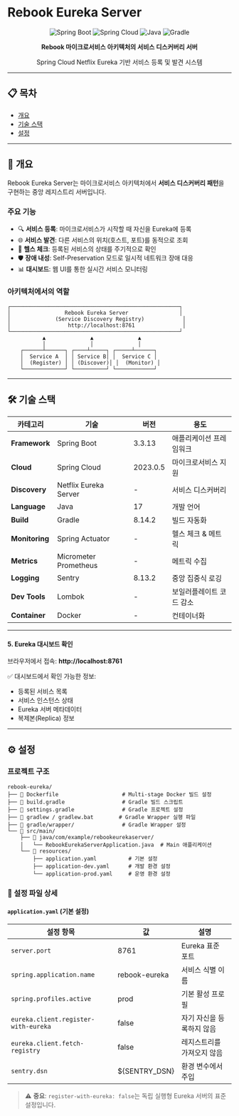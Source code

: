 # Rebook Eureka Server

<div align="center">

![Spring Boot](https://img.shields.io/badge/Spring%20Boot-3.3.13-brightgreen)
![Spring Cloud](https://img.shields.io/badge/Spring%20Cloud-2023.0.5-blue)
![Java](https://img.shields.io/badge/Java-17-orange)
![Gradle](https://img.shields.io/badge/Gradle-8.14.2-02303A)

**Rebook 마이크로서비스 아키텍처의 서비스 디스커버리 서버**

Spring Cloud Netflix Eureka 기반 서비스 등록 및 발견 시스템

</div>

---

## 📋 목차

- [개요](#-개요)
- [기술 스택](#-기술-스택)
- [설정](#-설정)

---

## 🎯 개요

Rebook Eureka Server는 마이크로서비스 아키텍처에서 **서비스 디스커버리 패턴**을 구현하는 중앙 레지스트리 서버입니다.

### 주요 기능

- 🔍 **서비스 등록**: 마이크로서비스가 시작할 때 자신을 Eureka에 등록
- 🌐 **서비스 발견**: 다른 서비스의 위치(호스트, 포트)를 동적으로 조회
- 💚 **헬스 체크**: 등록된 서비스의 상태를 주기적으로 확인
- 🛡️ **장애 내성**: Self-Preservation 모드로 일시적 네트워크 장애 대응
- 📊 **대시보드**: 웹 UI를 통한 실시간 서비스 모니터링

### 아키텍처에서의 역할

```
┌─────────────────────────────────────────────────────┐
│                 Rebook Eureka Server                │
│              (Service Discovery Registry)            │
│                  http://localhost:8761               │
└─────────────────────────────────────────────────────┘
           ▲              ▲              ▲
           │              │              │
    ┌──────┴──────┐ ┌────┴─────┐ ┌─────┴──────┐
    │  Service A  │ │ Service B│ │  Service C │
    │  (Register) │ │ (Discover)│ │  (Monitor) │
    └─────────────┘ └──────────┘ └────────────┘
```

---

## 🛠 기술 스택

| 카테고리 | 기술 | 버전 | 용도 |
|---------|------|------|------|
| **Framework** | Spring Boot | 3.3.13 | 애플리케이션 프레임워크 |
| **Cloud** | Spring Cloud | 2023.0.5 | 마이크로서비스 지원 |
| **Discovery** | Netflix Eureka Server | - | 서비스 디스커버리 |
| **Language** | Java | 17 | 개발 언어 |
| **Build** | Gradle | 8.14.2 | 빌드 자동화 |
| **Monitoring** | Spring Actuator | - | 헬스 체크 & 메트릭 |
| **Metrics** | Micrometer Prometheus | - | 메트릭 수집 |
| **Logging** | Sentry | 8.13.2 | 중앙 집중식 로깅 |
| **Dev Tools** | Lombok | - | 보일러플레이트 코드 감소 |
| **Container** | Docker | - | 컨테이너화 |

---

#### 5. Eureka 대시보드 확인
브라우저에서 접속: **http://localhost:8761**

✅ 대시보드에서 확인 가능한 정보:
- 등록된 서비스 목록
- 서비스 인스턴스 상태
- Eureka 서버 메타데이터
- 복제본(Replica) 정보

---

## ⚙️ 설정

### 프로젝트 구조

```
rebook-eureka/
├── 📄 Dockerfile                    # Multi-stage Docker 빌드 설정
├── 📄 build.gradle                  # Gradle 빌드 스크립트
├── 📄 settings.gradle               # Gradle 프로젝트 설정
├── 🔧 gradlew / gradlew.bat        # Gradle Wrapper 실행 파일
├── 📁 gradle/wrapper/               # Gradle Wrapper 설정
└── 📁 src/main/
    ├── 📁 java/com/example/rebookeurekaserver/
    │   └── RebookEurekaServerApplication.java  # Main 애플리케이션
    └── 📁 resources/
        ├── application.yaml          # 기본 설정
        ├── application-dev.yaml      # 개발 환경 설정
        └── application-prod.yaml     # 운영 환경 설정
```

### 📝 설정 파일 상세

#### `application.yaml` (기본 설정)

| 설정 항목 | 값 | 설명 |
|----------|---|------|
| `server.port` | 8761 | Eureka 표준 포트 |
| `spring.application.name` | rebook-eureka | 서비스 식별 이름 |
| `spring.profiles.active` | prod | 기본 활성 프로필 |
| `eureka.client.register-with-eureka` | false | 자기 자신을 등록하지 않음 |
| `eureka.client.fetch-registry` | false | 레지스트리를 가져오지 않음 |
| `sentry.dsn` | ${SENTRY_DSN} | 환경 변수에서 주입 |

> ⚠️ **중요**: `register-with-eureka: false`는 독립 실행형 Eureka 서버의 표준 설정입니다.